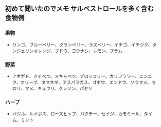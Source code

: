 ## 初めて聞いたのでメモ   サルベストロールを多く含む食物例
### 果物
* リンゴ、ブルーベリー、クランベリー、ラズベリー、イチゴ、イチジク、タンジェリンオレンジ、ブドウ、ヨウナシ、レモン、プラム
### 野菜
* アボガド、きゃべつ、メキャベツ、ブロッコリー、カリフラワー、ニンニク、オリーブ、タマネギ、アスパラガス、ゴボウ、エンドウ、ソラマメ、セロリ、マメ、キュウリ、クレソン、パセリ
### ハーブ
* バジル、ルイボス、ローズヒップ、パクチー、セイジ、カモミール、タイム、ミント
